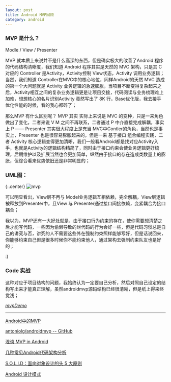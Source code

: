 ```yaml
---
layout: post
title: Android MVP回顾
category: android
---
```



### MVP 是什么？

Modle /  View / Presenter

MVP 就本质上来说并不是什么高深的东西，但是确实极大的改善了Android 程序的代码结构清晰度，我们知道 Android 程序其实是天然的 MVC 架构，只是其 C 对应的 Controller 是Activity，Activity控制 View状态，Activity 调用业务逻辑；当然，我们知道 Controller在MVC中的核心地位，同样Android的天然 MVC 造成的第一个大问题就是 Activity 业务逻辑的急速膨胀，当项目不断变得复杂起来之后，Activity相互之间的复杂业务逻辑更是让项目交接，代码阅读与业务梳理难上加难，想想核心的名片识别Activity 竟然写出了 8K 行，Base优化版，我去接手优化性能的时候，看的我心都碎了；

那么MVP 有什么区别呢？ MVP 其实 实际上来说是 MVC 的变种，只是一来角色做出了变化，二者来说 V M 之间不再联系，二者通过 P 中介直接完成解耦，事实上 P —— Presenter 其实很大程度上是充当 MVC中Contler的角色，当然也是事实上，Presenter 也是很容易膨胀起来的，但是一来 基于接口 组合编程实践，二者 Activity 核心逻辑变得更加清晰，我们一般看Android都是找对应Activity入手，也就是Activity的逻辑结构精简了，同时由于接口约束会使业务逻辑更好梳理，后期维护以及扩展当然也会更加简单，纵然由于接口的存在造成类数量上的膨胀，但综合看来优势依旧还是非常明显的；

### UML图：

{:.center}
![mvp](http://res.oncelee.com/assets/img/20160217/MVP.JPG)

可以明显看出，View层不再与 Model业务逻辑互相依赖，完全解耦，View层逻辑被释放到Presenter中，且View 与 Presenter通过接口间接依赖，变紧耦合为接口耦合；

我以为，MVP还有一大好处就是，由于接口行为约束的存在，使你需要想清楚之后才能写代码，一些因为偷懒导致的烂代码的行为会好一些，但是代码习惯总是自己的讲究与否，讲究的人不需要这些外在强制约束照样能够写好，但是话说回来，你能够约束自己但是很多时候你不能约束他人，通过架构去强制约束队友也是好的；

:)

### Code 实战

这种对应于项目结构的问题，我始终认为一定要自己分析，然后对照自己设定的结构写出来才能真正理解，虽然androidmvp源码结构已经很清晰，但是纸上得来终觉浅；


[*mvpDemo*](https://github.com/itlipan/mvpDemo)




---

[Android中的MVP](http://www.devtf.cn/?p=467)

[antoniolg/androidmvp -- GitHub](https://github.com/antoniolg/androidmvp)

[ 浅谈 MVP in Android](http://blog.csdn.net/lmj623565791/article/details/46596109)

[几种常见Android代码架构分析](http://mobile.51cto.com/abased-386212.htm)


[S.O.L.I.D：面向对象设计的头 5 大原则](http://blog.jobbole.com/86267/)

[Android 设计模式](http://www.devtf.cn/?p=1134)
